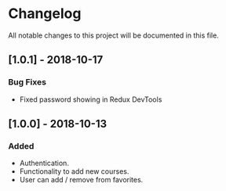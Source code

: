 # Changelog

All notable changes to this project will be documented in this file.

## [1.0.1] - 2018-10-17

### Bug Fixes

-   Fixed password showing in Redux DevTools

## [1.0.0] - 2018-10-13

### Added

-   Authentication.
-   Functionality to add new courses.
-   User can add / remove from favorites.
